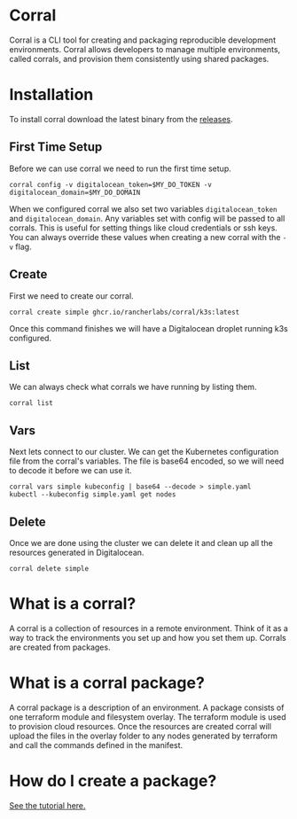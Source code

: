 # Corral
Corral is a CLI tool for creating and packaging reproducible development environments.  Corral allows developers to manage multiple environments, called corrals, and provision them consistently using shared packages.

# Installation
To install corral download the latest binary from the [releases](https://github.com/rancherlabs/corral/releases).

## First Time Setup

Before we can use corral we need to run the first time setup.

```shell
corral config -v digitalocean_token=$MY_DO_TOKEN -v digitalocean_domain=$MY_DO_DOMAIN
```

When we configured corral we also set two variables `digitalocean_token` and `digitalocean_domain`.  Any variables set with config will be passed to all corrals.  This is useful for setting things like cloud credentials or ssh keys. You can always override these values when creating a new corral with the `-v` flag.

## Create

First we need to create our corral.

```shell
corral create simple ghcr.io/rancherlabs/corral/k3s:latest
```

Once this command finishes we will have a Digitalocean droplet running k3s configured.

## List

We can always check what corrals we have running by listing them.

```shell
corral list
```

## Vars
Next lets connect to our cluster. We can get the Kubernetes configuration file from the corral's variables. The file is base64 encoded, so we will need to decode it before we can use it.

```shell
corral vars simple kubeconfig | base64 --decode > simple.yaml
kubectl --kubeconfig simple.yaml get nodes
```

## Delete

Once we are done using the cluster we can delete it and clean up all the resources generated in Digitalocean.

```shell
corral delete simple
```

# What is a corral?
A corral is a collection of resources in a remote environment. Think of it as a way to track the environments you set up and how you set them up. Corrals are created from packages.

# What is a corral package?
A corral package is a description of an environment.   A package consists of one terraform module and filesystem overlay.  The terraform module is used to provision cloud resources. Once the resources are created corral will upload the files in the overlay folder to any nodes generated by terraform and call the commands defined in the manifest.

# How do I create a package?
[See the tutorial here.](docs/packages/tutorial.md)